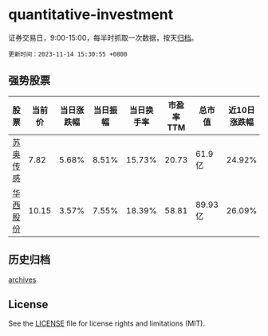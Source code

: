 # quantitative-investment

证券交易日，9:00-15:00，每半时抓取一次数据，按天[归档](archives)。

`更新时间：2023-11-14 15:30:55 +0800`

## 强势股票

|股票|当前价|当日涨跌幅|当日振幅|当日换手率|市盈率TTM|总市值|近10日涨跌幅|
|----|----|----|----|----|----|----|----|
|[苏奥传感](https://xueqiu.com/S/SZ300507)|7.82|5.68%|8.51%|15.73%|20.73|61.9亿|24.92%|
|[华西股份](https://xueqiu.com/S/SZ000936)|10.15|3.57%|7.55%|18.39%|58.81|89.93亿|26.09%|

## 历史归档

[archives](archives)

## License

See the [LICENSE](LICENSE) file for license rights and limitations (MIT).